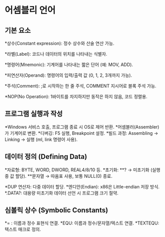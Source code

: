 # 어셈블리 언어 

## 기본 요소

*상수(Constant expression): 정수 상수와 산술 연산 가능.

*라벨(Label): 코드나 데이터의 위치를 나타내는 식별자.

*명령어(Mnemonic): 기계어를 나타내는 짧은 단어 (예: MOV, ADD).

*피연산자(Operand): 명령어의 입력/출력 값 (0, 1, 2, 3개까지 가능).

*주석(Comment): ;로 시작하는 한 줄 주석, COMMENT 지시어로 블록 주석 가능.

*NOP(No Operation): 1바이트를 차지하지만 동작은 하지 않음, 코드 정렬용.

## 프로그램 실행과 작성
*Windows 서비스 호출, 프로그램 종료 시 OS로 제어 반환.
*어셈블러(Assembler)가 기계어로 변환.
*디버깅: F5 실행, Breakpoint 설정.
*빌드 과정: Assembling → Linking → 실행 (ml, link 명령어 사용).

## 데이터 정의 (Defining Data)
*자료형: BYTE, WORD, DWORD, REAL4/8/10 등.
*초기화:
**? → 미초기화 (실행 중 값 할당).
**문자열 → 따옴표 사용, 보통 NULL(0) 종료.

*DUP 연산자: 다중 데이터 할당.
*엔디안(Endian): x86은 Little-endian 저장 방식.
*.DATA?: 대용량 미초기화 데이터 선언 시 프로그램 크기 절약.

## 심볼릭 상수 (Symbolic Constants)
*= : 이름과 정수 표현식 연결.
*EQU: 이름과 정수/문자열/텍스트 연결.
*TEXTEQU: 텍스트 매크로 정의.